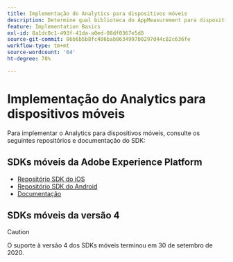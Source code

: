 ```yaml
---
title: Implementação do Analytics para dispositivos móveis
description: Determine qual biblioteca do AppMeasurement para dispositivos móveis deve ser usada.
feature: Implementation Basics
exl-id: 8a1dc0c1-493f-41da-a0ed-08df0367e5d8
source-git-commit: 86b6b5b8fc406bab0634997b0297d44c82c636fe
workflow-type: tm+mt
source-wordcount: '64'
ht-degree: 78%

---
```


# Implementação do Analytics para dispositivos móveis

Para implementar o Analytics para dispositivos móveis, consulte os seguintes repositórios e documentação do SDK:

## SDKs móveis da Adobe Experience Platform

* [Repositório SDK do iOS](https://github.com/adobe/aepsdk-analytics-ios)
* [Repositório SDK do Android](https://github.com/adobe/aepsdk-analytics-android)
* [Documentação](https://sdkdocs.com/)

## SDKs móveis da versão 4

>[!CAUTION]
>
>O suporte à versão 4 dos SDKs móveis terminou em 30 de setembro de 2020.

